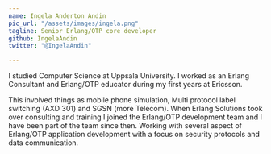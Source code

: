 ```yaml
---
name: Ingela Anderton Andin
pic_url: "/assets/images/ingela.png"
tagline: Senior Erlang/OTP core developer
github: IngelaAndin
twitter: "@IngelaAndin"

---
```

I studied Computer Science at Uppsala University. I worked as an Erlang Consultant and Erlang/OTP educator during my first years
at Ericsson.

This involved things as mobile phone simulation, Multi protocol label switching (AXD 301) and SGSN (more Telecom). When Erlang Solutions took over consulting and training I joined the Erlang/OTP development team and I have been part of the team since then. Working with several aspect of Erlang/OTP application development with a focus on security protocols and data communication.
